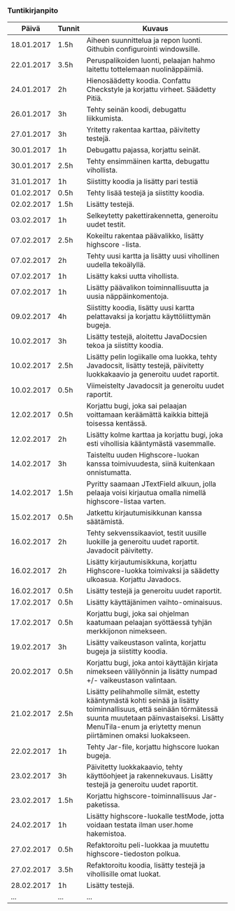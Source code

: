 ### Tuntikirjanpito
Päivä | Tunnit | Kuvaus
--------------- | ----- | ------
18.01.2017 | 1.5h | Aiheen suunnittelua ja repon luonti. Githubin configurointi windowsille.
22.01.2017 | 3.5h | Peruspalikoiden luonti, pelaajan hahmo laitettu tottelemaan nuolinäppäimiä.
24.01.2017 | 2h | Hienosäädetty koodia. Confattu Checkstyle ja korjattu virheet. Säädetty Pitiä.
26.01.2017 | 3h | Tehty seinän koodi, debugattu liikkumista.
27.01.2017 | 3h | Yritetty rakentaa karttaa, päivitetty testejä.
30.01.2017 | 1h | Debugattu pajassa, korjattu seinät.
30.01.2017 | 2.5h | Tehty ensimmäinen kartta, debugattu vihollista.
31.01.2017 | 1h | Siistitty koodia ja lisätty pari testiä
01.02.2017 | 0.5h | Tehty lisää testejä ja siistitty koodia.
02.02.2017 | 1.5h | Lisätty testejä.
03.02.2017 | 1h | Selkeytetty pakettirakennetta, generoitu uudet testit.
07.02.2017 | 2.5h | Kokeiltu rakentaa päävalikko, lisätty highscore -lista.
07.02.2017 | 2h | Tehty uusi kartta ja lisätty uusi vihollinen uudella tekoälyllä.
07.02.2017 | 1h | Lisätty kaksi uutta vihollista.
07.02.2017 | 1h | Lisätty päävalikon toiminnallisuutta ja uusia näppäinkomentoja.
09.02.2017 | 4h | Siistitty koodia, lisätty uusi kartta pelattavaksi ja korjattu käyttöliittymän bugeja.
10.02.2017 | 3h | Lisätty testejä, aloitettu JavaDocsien tekoa ja siistitty koodia.
10.02.2017 | 2.5h | Lisätty pelin logiikalle oma luokka, tehty Javadocsit, lisätty testejä, päivitetty luokkakaavio ja generoitu uudet raportit.
10.02.2017 | 0.5h | Viimeistelty Javadocsit ja generoitu uudet raportit.
12.02.2017 | 0.5h | Korjattu bugi, joka sai pelaajan voittamaan keräämättä kaikkia bittejä toisessa kentässä.
12.02.2017 | 2h | Lisätty kolme karttaa ja korjattu bugi, joka esti vihollisia kääntymästä vasemmalle.
14.02.2017 | 3h | Taisteltu uuden Highscore-luokan kanssa toimivuudesta, siinä kuitenkaan onnistumatta.
14.02.2017 | 1.5h | Pyritty saamaan JTextField alkuun, jolla pelaaja voisi kirjautua omalla nimellä highscore-listaa varten.
15.02.2017 | 0.5h | Jatkettu kirjautumisikkunan kanssa säätämistä.
16.02.2017 | 2h | Tehty sekvenssikaaviot, testit uusille luokille ja generoitu uudet raportit. Javadocit päivitetty.
16.02.2017 | 2h | Lisätty kirjautumisikkuna, korjattu Highscore-luokka toimivaksi ja säädetty ulkoasua. Korjattu Javadocs.
16.02.2017 | 0.5h | Lisätty testejä ja generoitu uudet raportit.
17.02.2017 | 0.5h | Lisätty käyttäjänimen vaihto-ominaisuus.
17.02.2017 | 0.5h | Korjattu bugi, joka sai ohjelman kaatumaan pelaajan syöttäessä tyhjän merkkijonon nimekseen.
19.02.2017 | 3h | Lisätty vaikeustason valinta, korjattu bugeja ja siistitty koodia.
20.02.2017 | 0.5h | Korjattu bugi, joka antoi käyttäjän kirjata nimekseen välilyönnin ja lisätty numpad +/- vaikeustason valintaan.
21.02.2017 | 2.5h | Lisätty pelihahmolle silmät, estetty kääntymästä kohti seinää ja lisätty toiminnallisuus, että seinään törmätessä suunta muutetaan päinvastaiseksi. Lisätty MenuTila-enum ja eriytetty menun piirtäminen omaksi luokakseen.
22.02.2017 | 1h | Tehty Jar-file, korjattu highscore luokan bugeja.
23.02.2017 | 3h | Päivitetty luokkakaavio, tehty käyttöohjeet ja rakennekuvaus. Lisätty testejä ja generoitu uudet raportit.
23.02.2017 | 1.5h | Korjattu highscore-toiminnallisuus Jar-paketissa.
24.02.2017 | 1h | Lisätty highscore-luokalle testMode, jotta voidaan testata ilman user.home hakemistoa.
27.02.2017 | 0.5h | Refaktoroitu peli-luokkaa ja muutettu highscore-tiedoston polkua.
27.02.2017 | 3.5h | Refaktoroitu koodia, lisätty testejä ja vihollisille omat luokat.
28.02.2017 | 1h | Lisätty testejä.
... | ... | ...

